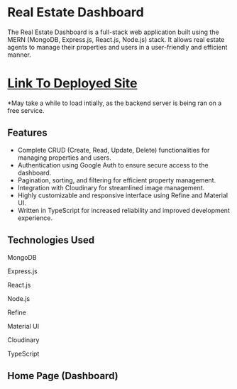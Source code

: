 # Real Estate Dashboard
The Real Estate Dashboard is a full-stack web application built using the MERN (MongoDB, Express.js, React.js, Node.js) stack. It allows real estate agents to manage their properties and users in a user-friendly and efficient manner.

# [Link To Deployed Site](https://real-estate-app-refine.netlify.app/)
*May take a while to load intially, as the backend server is being ran on a free service.

## Features
- Complete CRUD (Create, Read, Update, Delete) functionalities for managing properties and users.
- Authentication using Google Auth to ensure secure access to the dashboard.
- Pagination, sorting, and filtering for efficient property management.
- Integration with Cloudinary for streamlined image management.
- Highly customizable and responsive interface using Refine and Material UI.
- Written in TypeScript for increased reliability and improved development experience.

## Technologies Used
MongoDB

Express.js

React.js

Node.js

Refine

Material UI

Cloudinary

TypeScript

## Home Page (Dashboard)
